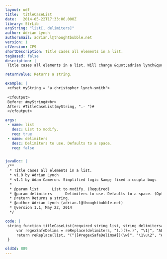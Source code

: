 ```yaml
---
layout: udf
title:  titleCaseList
date:   2014-05-22T17:33:06.000Z
library: StrLib
argString: "list[, delimiters]"
author: Adrian Lynch
authorEmail: adrian.l@thoughtbubble.net
version: 1
cfVersion: CF9
shortDescription: Title cases all elements in a list.
tagBased: false
description: |
 Title cases all elements in a list. Will change &quot;adrian lynch&quot; to &quot;Adrian Lynch&quot;, &quot;a.lynch&quot; to &quot;A.Lynch&quot; and &quot;a.christopher lynch-smith&quot; to &quot;A.Christopher Lynch-Smith&quot;

returnValue: Returns a string.

example: |
 <cfset myString = "a.christopher lynch-smith">
 
 <cfoutput>
 Before: #myString#<br>
 After: #TitleCaseList(myString, ".- ")#
 </cfoutput>

args:
 - name: list
   desc: List to modify.
   req: true
 - name: delimiters
   desc: Delimiters to use. Defaults to a space.
   req: false


javaDoc: |
 /**
  * Title cases all elements in a list.
  * v1.0 by Adrian Lynch 
  * v1.1 by Adam Cameron. Simplified logic &amp; fixed a coupla bugs
  * 
  * @param list      List to modify. (Required)
  * @param delimiters      Delimiters to use. Defaults to a space. (Optional)
  * @return Returns a string. 
  * @author Adrian Lynch (adrian.l@thoughtbubble.net) 
  * @version 1.1, May 22, 2014 
  */

code: |
 string function titleCaseList(required string list, string delimiters=" ") {
     var regexSafeDelims = reReplace(delimiters, "(.)(?=.)", "\1|", "ALL");
     return reReplace(list, "(^|[#regexSafeDelims#])(\w)", "\1\u\2", "ALL");
 }

oldId: 889
---
```


